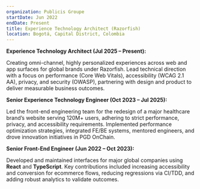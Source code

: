 ```yaml
---
organization: Publicis Groupe
startDate: Jun 2022
endDate: Present
title: Experience Technology Architect (Razorfish)
location: Bogotá, Capital District, Colombia
---
```


**Experience Technology Architect (Jul 2025 – Present):**

Creating omni-channel, highly personalized experiences across web and app surfaces for global brands under Razorfish. Lead technical direction with a focus on performance (Core Web Vitals), accessibility (WCAG 2.1 AA), privacy, and security (OWASP), partnering with design and product to deliver measurable business outcomes.

**Senior Experience Technology Engineer (Oct 2023 – Jul 2025):**

Led the front-end engineering team for the redesign of a major healthcare brand’s website serving 120M+ users, adhering to strict performance, privacy, and accessibility requirements. Implemented performance optimization strategies, integrated FE/BE systems, mentored engineers, and drove innovation initiatives in PGD OnChain.

**Senior Front-End Engineer (Jun 2022 – Oct 2023):**

Developed and maintained interfaces for major global companies using **React** and **TypeScript**. Key contributions included increasing accessibility and conversion for ecommerce flows, reducing regressions via CI/TDD, and adding robust analytics to validate outcomes.
